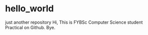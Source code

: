 # hello_world
just another repository
Hi,
This is FYBSc Computer Science student
Practical on Github.
Bye.
